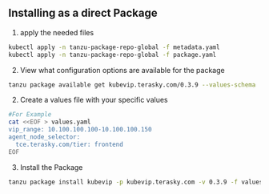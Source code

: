 ## Installing as a direct Package
1. apply the needed files
``` bash
kubectl apply -n tanzu-package-repo-global -f metadata.yaml
kubectl apply -n tanzu-package-repo-global -f package.yaml
```  
2. View what configuration options are available for the package
```bash
tanzu package available get kubevip.terasky.com/0.3.9 --values-schema
```
2. Create a values file with your specific values
``` bash
#For Example
cat <<EOF > values.yaml
vip_range: 10.100.100.100-10.100.100.150
agent_node_selector:
  tce.terasky.com/tier: frontend
EOF
```
3. Install the Package
``` bash
tanzu package install kubevip -p kubevip.terasky.com -v 0.3.9 -f values.yaml
```  
